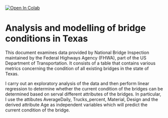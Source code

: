 
<a href="https://github.com/skiand/Analysis-and-modelling-of-bridge-conditions-in-Texas/blob/main/Analysis_and_modelling_of_bridge_conditions_in_Texas.ipynb">
  <img src="https://colab.research.google.com/assets/colab-badge.svg" alt="Open In Colab" />
</a>

# Analysis and modelling of bridge conditions in Texas

This document examines data provided by National Bridge Inspection maintained by the Federal Highways Agency (FHWA), part of the US Department of Transportation. It consists of a table that contains various metrics concerning the condition of all existing bridges in the state of Texas.

I carry out an exploratory analysis of the data and then perform linear regression to determine whether the current condition of the bridges can be determined based on serval different attributes of the bridges. In particular, I use the attibutes AverageDaily, Trucks_percent, Material, Design and the derived attribute Age as independent variables which will predict the current condition of the bridge.

